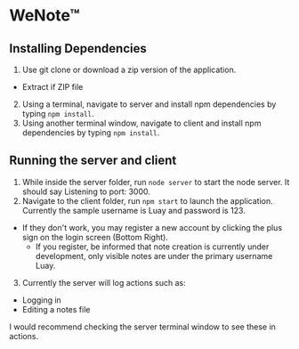 # WeNote™
## Installing Dependencies
1) Use git clone or download a zip version of the application.
- Extract if ZIP file
2) Using a terminal, navigate to server and install npm dependencies by typing `npm install`.
3) Using another terminal window, navigate to client and install npm dependencies by typing `npm install`.

## Running the server and client
1) While inside the server folder, run `node server` to start the node server. It should say Listening to port: 3000.
2) Navigate to the client folder, run `npm start` to launch the application. Currently the sample username is Luay and password is 123.
- If they don't work, you may register a new account by clicking the plus sign on the login screen (Bottom Right).
  - If you register, be informed that note creation is currently under development, only visible notes are under the primary username Luay.
3) Currently the server will log actions such as:
  - Logging in
  - Editing a notes file

I would recommend checking the server terminal window to see these in actions.
